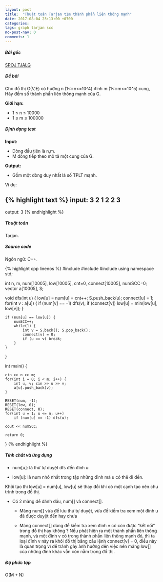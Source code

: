 ```yaml
---
layout: post
title:  "Thuật toán Tarjan tìm thành phần liên thông mạnh"
date: 2017-08-04 23:13:00 +0700
categories:
tags: graph tarjan scc
no-post-nav: 0
comments: 1
---
```

##### **Bài gốc**
[SPOJ TJALG](http://vn.spoj.com/problems/TJALG/)

##### **Đề bài**
Cho đồ thị G(V,E) có hướng n (1<=n<=10^4)  đỉnh m (1<=m<=10^5) cung, Hãy đếm số thành phần liên thông mạnh của G.

**Giới hạn:**

* 1 ≤ n ≤ 10000
* 1 ≤ m ≤ 100000

##### **Định dạng test**
**Input:**

* Dòng đầu tiên là n,m.
* M dòng tiếp theo mô tả một cung của G.

**Output:**
* Gồm một dòng duy nhất là số TPLT mạnh.

Ví dụ:

{% highlight text %}
input:
3 2
1 2
2 3
---
output:
3
{% endhighlight %}

##### **Thuật toán**

Tarjan.

##### **Source code**

Ngôn ngữ: C++.

{% highlight cpp linenos %}
#include <iostream>
#include <cstring>
#include <vector>
using namespace std;

int n, m, num[10005], low[10005],
cnt=0, connect[10005], numSCC=0;
vector<int> a[10005], S;

void dfs(int u) {
    low[u] = num[u] = cnt++;
    S.push_back(u);
    connect[u] = 1;
    for(int v : a[u]) {
        if (num[v] == -1) dfs(v);
        if (connect[v]) low[u] = min(low[u], low[v]);
    }

    if (num[u] == low[u]) {
        numSCC++;
        while(1) {
            int v = S.back(); S.pop_back();
            connect[v] = 0;
            if (u == v) break;
        }
    }
}

int main() {

    cin >> n >> m;
    for(int i = 0; i < m; i++) {
        int u, v; cin >> u >> v;
        a[u].push_back(v);
    }

    RESET(num, -1);
    RESET(low, 0);
    RESET(connect, 0);
    for(int u = 1; u <= n; u++)
        if (num[u] == -1) dfs(u);

    cout << numSCC;

    return 0;
}
{% endhighlight %}

##### **Tính chất và ứng dụng**
* num[u]: là thứ tự duyệt dfs đến đỉnh u

* low[u]: là num nhỏ nhất trong tập những đỉnh mà u có thể đi đến.

Khởi tạo thì low[u] = num[u], low[u] sẽ thay đổi khi có một cạnh tạo nên chu trình trong đồ thị.

* Có 2 mảng để đánh dấu, num[] và connect[].

  * Mảng num[] vừa để lưu thứ tự duyệt, vừa để kiểm tra xem một đỉnh u đã được duyệt đến hay chưa

  * Mảng connect[] dùng để kiểm tra xem đỉnh v có còn được “kết nối” trong đồ thị hay không ? Nếu phát hiện ra một thành phần liên thông mạnh, và một đỉnh v có trong thành phần liên thông mạnh đó, thì ta loại đỉnh v này ra khỏi đồ thị bằng câu lệnh connect[v] = 0, điều này là quan trọng vì để tránh gây ảnh hưởng đến việc nén mảng low[] của những đỉnh khác vẫn còn nằm trong đồ thị.

##### **Độ phức tạp**
O(M + N)
